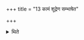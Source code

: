 +++
title = "13 कामं शूद्रेण सम्भाषेत"

+++

<details><summary>थिते</summary>

13. According to Śaṭyānaka, he should at will converse with a Śūdra who is not characterised by any evil activity.
</details>

